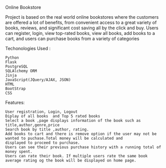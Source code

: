 Online Bookstore

 Project is based on the real world online bookstores where the customers are offered a lot of benefits, from convenient access to a great variety of books, reviews, and significant cost saving all by the click and buy. Users can register, login, view top-rated books, view all books, add books to a cart, and users can purchase books from a variety of categories


Techonologies Used :

    Python
    Flask
    PostgreSQL
    SQLAlchemy ORM
    Jinja
    JavaScript(JQuery/AJAX, JSON)
    HTML
    BootStrap
    CSS


Features:


    User registration, Login, Logout
    Diplay of all books  and Top 5 rated books
    Select a book ,page displays information of the book such as title,author,genre,price
    Search book by title ,author, rating.
    Add books to cart and there is remove option if the user may not be wanted to puchase.Total money will be calculated and 	  		displayed to proceed to purchase.
    Users can see their previous purchase history with a running total of money spent.
    Users can rate their book. If multiple users rate the same book average rating og the book will be displayed on home page.
